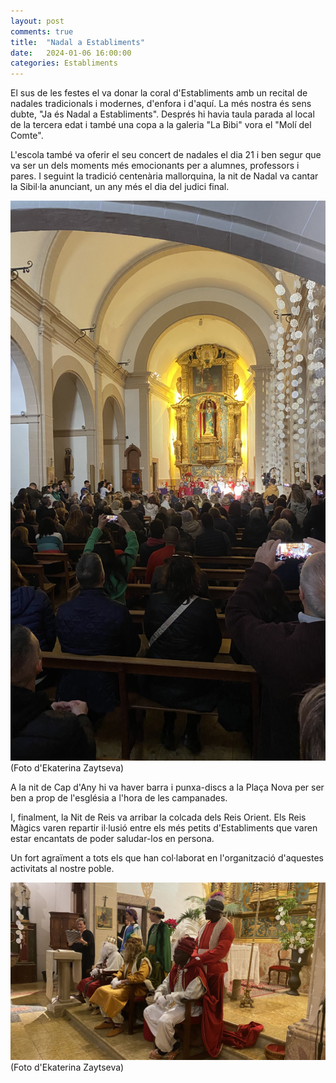 ```yaml
---
layout: post
comments: true
title:  "Nadal a Establiments"
date:   2024-01-06 16:00:00
categories: Establiments
---
```


El sus de les festes el va donar la coral d'Establiments amb un recital de nadales tradicionals i modernes, d'enfora i d'aquí. La més nostra és sens dubte, "Ja és Nadal a Establiments". Després hi havia taula parada al local de la tercera edat i també una copa a la galeria "La Bibi" vora el "Molí del Comte".

L'escola també va oferir el seu concert de nadales el dia 21 i ben segur que va ser un dels moments més emocionants per a alumnes, professors i pares. I seguint la tradició centenària mallorquina, la nit de Nadal va cantar la Sibil·la anunciant, un any més el dia del judici final.

![Concert de l'escola](/assets/20240106_concert_escola.jpeg)
(Foto d'Ekaterina Zaytseva)

A la nit de Cap d'Any hi va haver barra i punxa-discs a la Plaça Nova per ser ben a prop de l'església a l'hora de les campanades.

I, finalment, la Nit de Reis va arribar la colcada dels Reis Orient. Els Reis Màgics varen repartir il·lusió entre els més petits d'Establiments que varen estar encantats de poder saludar-los en persona.

Un fort agraïment a tots els que han col·laborat en l'organització d'aquestes activitats al nostre poble.

![Reis Màgics](/assets/20240106_reis_magics.jpeg)
(Foto d'Ekaterina Zaytseva)

